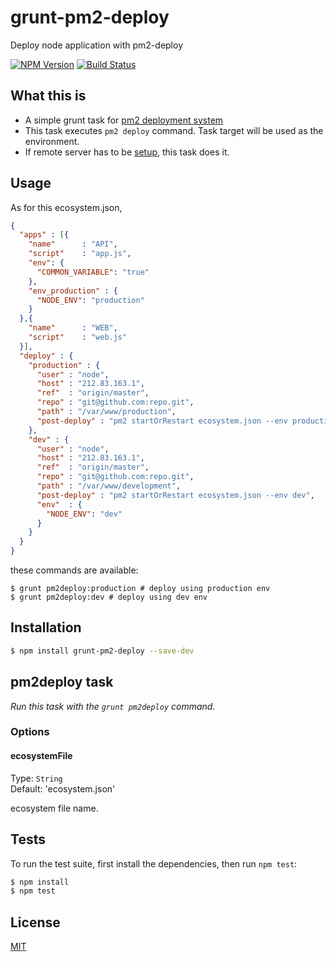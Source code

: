 # grunt-pm2-deploy

Deploy node application with pm2-deploy
  
[![NPM Version][npm-image]][npm-url]
[![Build Status][travis-image]][travis-url]

## What this is

- A simple grunt task for [pm2 deployment system](https://github.com/Unitech/PM2/blob/master/ADVANCED_README.md#deployment)
- This task executes `pm2 deploy` command. Task target will be used as the environment.
- If remote server has to be [setup](https://github.com/Unitech/PM2/blob/master/ADVANCED_README.md#getting-started-with-deployment), this task does it.

## Usage

As for this ecosystem.json,

```json
{
  "apps" : [{
    "name"      : "API",
    "script"    : "app.js",
    "env": {
      "COMMON_VARIABLE": "true"
    },
    "env_production" : {
      "NODE_ENV": "production"
    }
  },{
    "name"      : "WEB",
    "script"    : "web.js"
  }],
  "deploy" : {
    "production" : {
      "user" : "node",
      "host" : "212.83.163.1",
      "ref"  : "origin/master",
      "repo" : "git@github.com:repo.git",
      "path" : "/var/www/production",
      "post-deploy" : "pm2 startOrRestart ecosystem.json --env production"
    },
    "dev" : {
      "user" : "node",
      "host" : "212.83.163.1",
      "ref"  : "origin/master",
      "repo" : "git@github.com:repo.git",
      "path" : "/var/www/development",
      "post-deploy" : "pm2 startOrRestart ecosystem.json --env dev",
      "env"  : {
        "NODE_ENV": "dev"
      }
    }
  }
}
```

these commands are available:

```shell
$ grunt pm2deploy:production # deploy using production env
$ grunt pm2deploy:dev # deploy using dev env
```

## Installation

```bash
$ npm install grunt-pm2-deploy --save-dev
```

## pm2deploy task
_Run this task with the `grunt pm2deploy` command._

### Options

#### ecosystemFile

  Type: `String`  
  Default: 'ecosystem.json'

  ecosystem file name.

## Tests

  To run the test suite, first install the dependencies, then run `npm test`:

```bash
$ npm install
$ npm test
```

## License

  [MIT](LICENSE)
  
[npm-image]: https://img.shields.io/npm/v/grunt-pm2-deploy.svg
[npm-url]: https://npmjs.org/package/grunt-pm2-deploy
[travis-image]: https://travis-ci.org/gifff/grunt-pm2-deploy.svg?branch=master
[travis-url]: https://travis-ci.org/gifff/grunt-pm2-deploy
